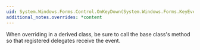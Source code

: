 ```yaml
---
uid: System.Windows.Forms.Control.OnKeyDown(System.Windows.Forms.KeyEventArgs)
additional_notes.overrides: *content
---
```


<p>When overriding <xref href="System.Windows.Forms.Control.OnKeyDown(System.Windows.Forms.KeyEventArgs)"></xref> in a derived class, be sure to call the base class's <xref href="System.Windows.Forms.Control.OnKeyDown(System.Windows.Forms.KeyEventArgs)"></xref> method so that registered delegates receive the event.</p>


